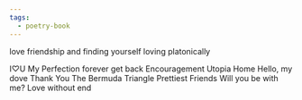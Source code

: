 ```yaml
---
tags:
  - poetry-book
---
```


love friendship and finding yourself
loving platonically

I♡U
My Perfection
forever 
get back
Encouragement
Utopia
Home 
Hello, my dove
Thank You
The Bermuda Triangle
Prettiest Friends
Will you be with me?
Love without end
